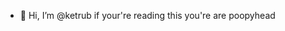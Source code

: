 - 👋 Hi, I’m @ketrub
if your're reading this you're are poopyhead

<!---
ketrub/ketrub is a ✨ special ✨ repository because its `README.md` (this file) appears on your GitHub profile.
You can click the Preview link to take a look at your changes.
--->
